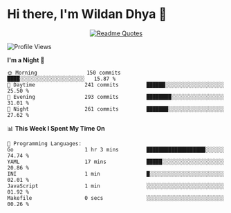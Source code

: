 # Hi there, I'm Wildan Dhya 👋 

<div align="center">
  <a href="https://github.com/piyushsuthar/github-readme-quotes">
    <img src="https://quotes-github-readme.vercel.app/api?quote=Try%2C%20Fail%2C%20Retry&author=unknown&type=vertical&theme=dark" alt="Readme Quotes">
  </a>
</div>

<!--START_SECTION:waka-->
![Profile Views](http://img.shields.io/badge/Profile%20Views-0-blue)

**I'm a Night 🦉** 

```text
🌞 Morning                150 commits         ████░░░░░░░░░░░░░░░░░░░░░   15.87 % 
🌆 Daytime                241 commits         ██████░░░░░░░░░░░░░░░░░░░   25.50 % 
🌃 Evening                293 commits         ████████░░░░░░░░░░░░░░░░░   31.01 % 
🌙 Night                  261 commits         ███████░░░░░░░░░░░░░░░░░░   27.62 % 
```


📊 **This Week I Spent My Time On** 

```text
💬 Programming Languages: 
Go                       1 hr 3 mins         ███████████████████░░░░░░   74.74 % 
YAML                     17 mins             █████░░░░░░░░░░░░░░░░░░░░   20.86 % 
INI                      1 min               █░░░░░░░░░░░░░░░░░░░░░░░░   02.01 % 
JavaScript               1 min               ░░░░░░░░░░░░░░░░░░░░░░░░░   01.92 % 
Makefile                 0 secs              ░░░░░░░░░░░░░░░░░░░░░░░░░   00.26 % 
```


<!--END_SECTION:waka-->

<!--## GitHub Stats-->
<!--![Top Languages](https://github-readme-stats.vercel.app/api/top-langs/?username=wildandhya&layout=compact&theme=dracula)-->











